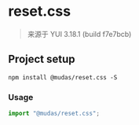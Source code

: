 # reset.css 
> 来源于 YUI 3.18.1 (build f7e7bcb)

## Project setup

```
npm install @mudas/reset.css -S
```

### Usage
```js
import "@mudas/reset.css";
```
